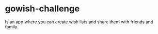 # gowish-challenge
Is an app where you can create wish lists and share them with friends and family.
